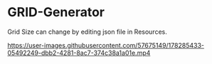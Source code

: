 # GRID-Generator
Grid Size can change by editing json file in Resources.

https://user-images.githubusercontent.com/57675149/178285433-05492249-dbb2-4281-8ac7-374c38a1a01e.mp4
